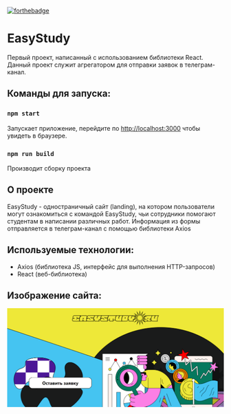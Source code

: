 [![forthebadge](https://forthebadge.com/images/badges/made-with-javascript.svg)](https://forthebadge.com)

# EasyStudy

Первый проект, написанный с использованием библиотеки React.
Данный проект служит агрегатором для отправки заявок в телеграм-канал.

## Команды для запуска:

### `npm start`

Запускает приложение, 
перейдите по [http://localhost:3000](http://localhost:3000) чтобы увидеть в браузере.

### `npm run build`

Производит сборку проекта

## О проекте

EasyStudy - одностраничный сайт (landing), на котором пользователи могут ознакомиться
с командой EasyStudy, чьи сотрудники помогают студентам в написании различных работ.
Информация из формы отправляется в телеграм-канал с помощью библиотеки Axios

## Используемые технологии: 
- Axios (библиотека JS, интерфейс для выполнения HTTP-запросов)
- React (веб-библиотека)

## Изображение сайта: 
![фото](src/images/image.png)
